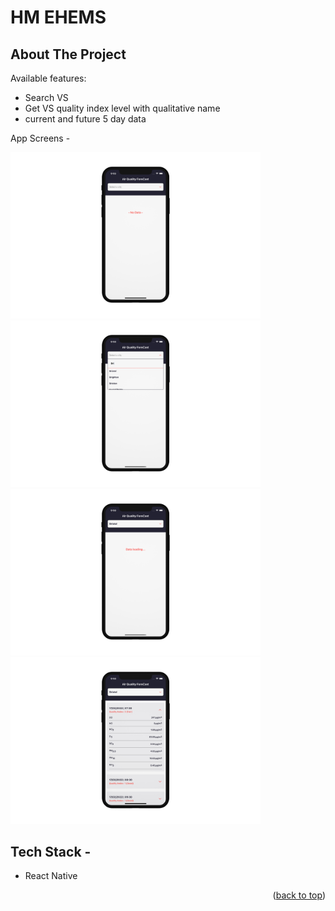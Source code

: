 # HM EHEMS

## About The Project

<!-- This is an android and ios application that allows users to discover the air quality on a specific city along with the time and ge data about polluting gases. -->

Available features:
* Search VS
* Get VS quality index level with qualitative name
* current and future 5 day data

<!-- API Links - [https://openweathermap.org/api/air-pollution](https://openweathermap.org/api/air-pollution) -->

<!-- About API -
Air Pollution API provides current, forecast and historical air pollution data for any coordinates on the globe.
Besides basic Air Quality Index, the API returns data about polluting gases, such as Carbon monoxide (CO), Nitrogen monoxide (NO), Nitrogen dioxide (NO2), Ozone (O3), Sulphur dioxide (SO2), Ammonia (NH3), and particulates (PM2.5 and PM10)
Air pollution forecast is available for 5 days with hourly granularity. Historical data is accessible from 27th November 2020.
 -->
App Screens -

<div>
<img src="https://github.com/shevon14/airQualityForecast/blob/master/appScreens/1.png" alt="screen1" width="400"/>
<img src="https://github.com/shevon14/airQualityForecast/blob/master/appScreens/2.png" alt="screen1" width="400"/>
<img src="https://github.com/shevon14/airQualityForecast/blob/master/appScreens/3.png" alt="screen1" width="400"/>
<img src="https://github.com/shevon14/airQualityForecast/blob/master/appScreens/4.png" alt="screen1" width="400"/>
</div>


## Tech Stack -

* React Native


<p align="right">(<a href="#top">back to top</a>)</p>


